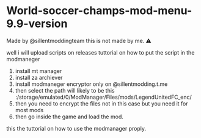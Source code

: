 # World-soccer-champs-mod-menu-9.9-version
Made by @sillentmoddingteam
this is not made by me. ⚠️

well i will upload scripts on releases 
tuttorial on how to put the script in the modmaneger 
1. install mt manager
2. install za archiever
3. install modmaneger encryptor only on @sillentmodding.t.me
4. then select the path will likely to be this :/storage/emulated/0/ModManager/Files/mods/LegendUnitedFC_enc/
5. then you need to encrypt the files not in this case but you need it for most mods
6. then go inside the game and load the mod.


this the tuttorial on how to use the modmanager proply.
